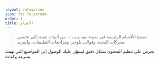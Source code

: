 ```yaml
---
layout: categories
icon: fas fa-stream
order: 1
title: الأقسام
---
```


<blockquote class='s1'>
تصفح الأقسام الرئيسية في مدونة مود ويب — من أدوات تقنية، إلى تحسين محركات البحث، وقوالب بلوجر، ومراجعات التطبيقات، والمزيد.
</blockquote>

<p class='note'>
نحرص على تنظيم المحتوى بشكل دقيق ليسهّل عليك الوصول إلى المواضيع التي تهمك بسرعة وكفاءة.
</p>
